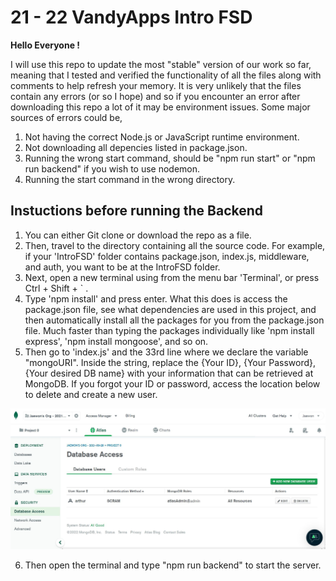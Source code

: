 # 21 - 22 VandyApps Intro FSD

**Hello Everyone !**

I will use this repo to update the most "stable" version of our work so far, meaning that I tested and verified the functionality of all the files along with comments to help refresh your memory. It is very unlikely that the files contain any errors (or so I hope) and so if you encounter an error after downloading this repo a lot of it may be environment issues. Some major sources of errors could be,

1. Not having the correct Node.js or JavaScript runtime environment.
2. Not downloading all depencies listed in package.json.
3. Running the wrong start command, should be "npm run start" or "npm run backend" if you wish to use nodemon.
4. Running the start command in the wrong directory.

## Instuctions before running the Backend
1. You can either Git clone or download the repo as a file.
2. Then, travel to the directory containing all the source code. For example, if your 'IntroFSD' folder contains package.json, index.js, middleware, and auth, you want to be at the IntroFSD folder.
3. Next, open a new terminal using from the menu bar 'Terminal', or press Ctrl + Shift + ` .
4. Type 'npm install' and press enter. What this does is access the package.json file, see what dependencies are used in this project, and then automatically install all the packages for you from the package.json file. Much faster than typing the packages individually like 'npm install express', 'npm install mongoose', and so on.
5. Then go to 'index.js' and the 33rd line where we declare the variable "mongoURI". Inside the string, replace the {Your ID}, {Your Password}, {Your desired DB name} with your information that can be retrieved at MongoDB. If you forgot your ID or password, access the location below to delete and create a new user.

![MongoDB Access](screenshots/MongoUser.JPG)

6. Then open the terminal and type "npm run backend" to start the server.